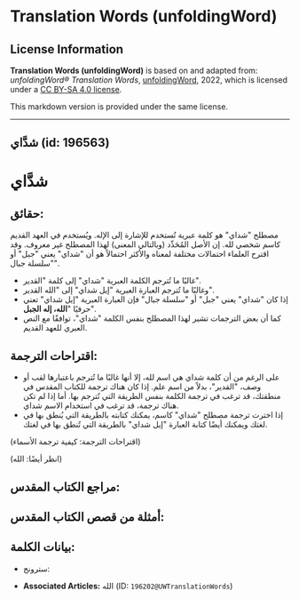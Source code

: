 # Translation Words (unfoldingWord)

## License Information

**Translation Words (unfoldingWord)** is based on and adapted from: _unfoldingWord® Translation Words_, [unfoldingWord](https://unfoldingword.org/utw), 2022, which is licensed under a [CC BY-SA 4.0 license](https://creativecommons.org/licenses/by-sa/4.0/legalcode.en).

This markdown version is provided under the same license.



--------------------------------

## شدَّاي (id: 196563)

شدَّاي
======

حقائق:
------

مصطلح "شداي" هو كلمة عبرية تُستخدم للإشارة إلى الإله. ويُستخدم في العهد القديم كاسم شخصي لله. إن الأصل المُحَدِّد (وبالتالي المعنى) لهذا المصطلح غير معروف. وقد اقترح العلماء احتمالات مختلفة لمعناه والأكثر احتمالاً هو أن "شداي" يعني "جبل" أو "سلسلة جبال".

* غالبًا ما تُترجم الكلمة العبرية "شداي" إلى كلمة "القدير".
* وغالبًا ما تُترجم العبارة العبرية "إيل شداي" إلى "الله القدير".
* إذا كان "شداي" يعني "جبل" أو "سلسلة جبال" فإن العبارة العبرية "إيل شداي" تعني حرفيًا "**الله، إله الجبل**".
* كما أن بعض الترجمات تشير لهذا المصطلح بنفس الكلمة "شداي"، توافقًا مع النص العبري للعهد القديم.

اقتراحات الترجمة:
-----------------

* على الرغم من أن كلمة شداي هي اسم لله، إلا أنها غالبًا ما تُترجم باعتبارها لقب أو وصف، "القدير"، بدلاً من اسم علم. إذا كان هناك ترجمة للكتاب المقدس في منطقتك، قد ترغب في ترجمة الكلمة بنفس الطريقة التي تُترجم بها. أما إذا لم تكن هناك ترجمة، قد ترغب في استخدام الاسم شداي.
* إذا اخترت ترجمة مصطلح "شداي" كاسم، يمكنك كتابته بالطريقة التي يُنطق بها في لغتك ويمكنك أيضًا كتابة العبارة "إيل شداي" بالطريقة التي تُنطق بها في لغتك.

(اقتراحات الترجمة: كيفية ترجمة الأسماء)

(انظر أيضًا: الله)

مراجع الكتاب المقدس:
--------------------

أمثلة من قصص الكتاب المقدس:
---------------------------

بيانات الكلمة:
--------------

* سترونج:

* **Associated Articles:** الله (ID: `196202@UWTranslationWords`)

